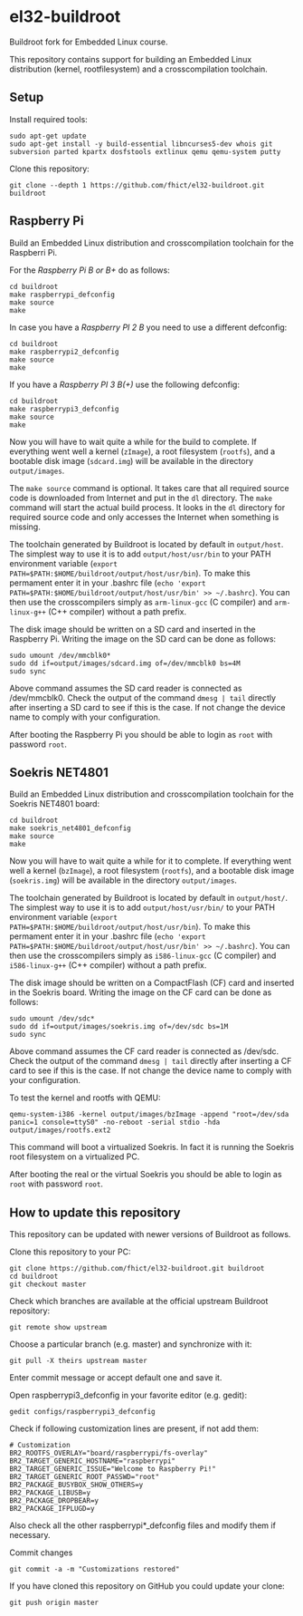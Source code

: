 el32-buildroot
==============
Buildroot fork for Embedded Linux course.

This repository contains support for building an Embedded Linux distribution (kernel, rootfilesystem) and a crosscompilation toolchain.

Setup
-----
Install required tools:
```
sudo apt-get update
sudo apt-get install -y build-essential libncurses5-dev whois git subversion parted kpartx dosfstools extlinux qemu qemu-system putty
```

Clone this repository:
```
git clone --depth 1 https://github.com/fhict/el32-buildroot.git buildroot
```

Raspberry Pi
------------
Build an Embedded Linux distribution and crosscompilation toolchain for the Raspberri Pi.

For the *Raspberry Pi B or B+* do as follows:
```
cd buildroot
make raspberrypi_defconfig
make source
make
```

In case you have a *Raspberry PI 2 B* you need to use a different defconfig:
```
cd buildroot
make raspberrypi2_defconfig
make source
make
```

If you have a *Raspberry PI 3 B(+)* use the following defconfig:
```
cd buildroot
make raspberrypi3_defconfig
make source
make
```

Now you will have to wait quite a while for the build to complete. If everything went well a kernel (`zImage`), a root filesystem (`rootfs`), and a bootable disk image (`sdcard.img`) will be available in the directory `output/images`.

The `make source` command is optional. It takes care that all required source code is downloaded from Internet and put in the `dl` directory. The `make` command will start the actual build process. It looks in the `dl` directory for required source code and only accesses the Internet when something is missing.

The toolchain generated by Buildroot is located by default in `output/host`. The simplest way to use it is to add `output/host/usr/bin` to your PATH environment variable (`export PATH=$PATH:$HOME/buildroot/output/host/usr/bin`).  To make this permament enter it in your .bashrc file (`echo 'export PATH=$PATH:$HOME/buildroot/output/host/usr/bin' >> ~/.bashrc`). You can then use the crosscompilers simply as `arm-linux-gcc` (C compiler) and `arm-linux-g++` (C++ compiler) without a path prefix.

The disk image should be written on a SD card and inserted in the Raspberry Pi. Writing the image on the SD card can be done as follows:
```
sudo umount /dev/mmcblk0*
sudo dd if=output/images/sdcard.img of=/dev/mmcblk0 bs=4M
sudo sync
```
Above command assumes the SD card reader is connected as /dev/mmcblk0. Check the output of the command `dmesg | tail` directly after inserting a SD card to see if this is the case. If not change the device name to comply with your configuration.

After booting the Raspberry Pi you should be able to login as `root` with password `root`.

Soekris NET4801
---------------
Build an Embedded Linux distribution and crosscompilation toolchain for the Soekris NET4801 board:
```
cd buildroot
make soekris_net4801_defconfig
make source
make
```
Now you will have to wait quite a while for it to complete. If everything went well a kernel (`bzImage`), a root filesystem (`rootfs`), and a bootable disk image (`soekris.img`) will be available in the directory `output/images`.

The toolchain generated by Buildroot is located by default in `output/host/`. The simplest way to use it is to add `output/host/usr/bin/` to your PATH environment variable (`export PATH=$PATH:$HOME/buildroot/output/host/usr/bin`).  To make this permament enter it in your .bashrc file (`echo 'export PATH=$PATH:$HOME/buildroot/output/host/usr/bin' >> ~/.bashrc`). You can then use the crosscompilers simply as `i586-linux-gcc` (C compiler) and `i586-linux-g++` (C++ compiler) without a path prefix.

The disk image should be written on a CompactFlash (CF) card and inserted in the Soekris board. Writing the image on the CF card can be done as follows:
```
sudo umount /dev/sdc*
sudo dd if=output/images/soekris.img of=/dev/sdc bs=1M
sudo sync
```
Above command assumes the CF card reader is connected as /dev/sdc. Check the output of the command `dmesg | tail` directly after inserting a CF card to see if this is the case. If not change the device name to comply with your configuration.

To test the kernel and rootfs with QEMU:
```
qemu-system-i386 -kernel output/images/bzImage -append "root=/dev/sda panic=1 console=ttyS0" -no-reboot -serial stdio -hda output/images/rootfs.ext2
```
This command will boot a virtualized Soekris. In fact it is running the Soekris root filesystem on a virtualized PC.

After booting the real or the virtual Soekris you should be able to login as `root` with password `root`.

How to update this repository
-----------------------------

This repository can be updated with newer versions of Buildroot as follows.

Clone this repository to your PC:
```
git clone https://github.com/fhict/el32-buildroot.git buildroot
cd buildroot
git checkout master
```

Check which branches are available at the official upstream Buildroot repository:
```
git remote show upstream
```
Choose a particular branch (e.g. master) and synchronize with it:
```
git pull -X theirs upstream master
```
Enter commit message or accept default one and save it.

Open raspberrypi3_defconfig in your favorite editor (e.g. gedit):
```
gedit configs/raspberrypi3_defconfig
```

Check if following customization lines are present, if not add them:
```
# Customization
BR2_ROOTFS_OVERLAY="board/raspberrypi/fs-overlay"
BR2_TARGET_GENERIC_HOSTNAME="raspberrypi"
BR2_TARGET_GENERIC_ISSUE="Welcome to Raspberry Pi!"
BR2_TARGET_GENERIC_ROOT_PASSWD="root"
BR2_PACKAGE_BUSYBOX_SHOW_OTHERS=y
BR2_PACKAGE_LIBUSB=y
BR2_PACKAGE_DROPBEAR=y
BR2_PACKAGE_IFPLUGD=y
```

Also check all the other raspberrypi*_defconfig files and modify them if necessary.

Commit changes
```
git commit -a -m "Customizations restored"
```

If you have cloned this repository on GitHub you could update your clone:
```
git push origin master
```

